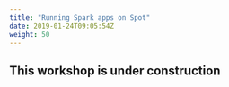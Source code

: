 ```yaml
---
title: "Running Spark apps on Spot"
date: 2019-01-24T09:05:54Z
weight: 50
---
```


## This workshop is under construction